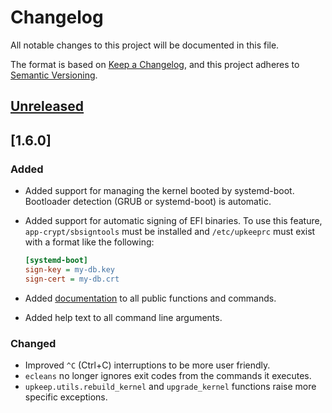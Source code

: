 # Changelog

All notable changes to this project will be documented in this file.

The format is based on [Keep a Changelog](https://keepachangelog.com/en/1.0.0/),
and this project adheres to
[Semantic Versioning](https://semver.org/spec/v2.0.0.html).

## [Unreleased]

## [1.6.0]

### Added

- Added support for managing the kernel booted by systemd-boot. Bootloader detection (GRUB or
  systemd-boot) is automatic.
- Added support for automatic signing of EFI binaries. To use this feature, `app-crypt/sbsigntools`
  must be installed and `/etc/upkeeprc` must exist with a format like the following:

  ```ini
  [systemd-boot]
  sign-key = my-db.key
  sign-cert = my-db.crt
  ```

- Added [documentation](https://upkeep.readthedocs.io/en/latest/) to all public functions and
  commands.
- Added help text to all command line arguments.

### Changed

- Improved `^C` (Ctrl+C) interruptions to be more user friendly.
- `ecleans` no longer ignores exit codes from the commands it executes.
- `upkeep.utils.rebuild_kernel` and `upgrade_kernel` functions raise more specific exceptions.

[unreleased]: https://github.com/Tatsh/upkeep/-/compare/v1.6.0...HEAD
